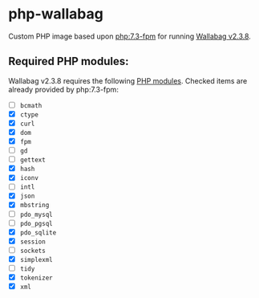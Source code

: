 # php-wallabag

Custom PHP image based upon [php:7.3-fpm](https://hub.docker.com/_/php) for running [Wallabag v2.3.8](https://github.com/wallabag/wallabag/tree/2.3.8).

## Required PHP modules:

Wallabag v2.3.8 requires the following [PHP modules](https://doc.wallabag.org/en/admin/installation/requirements.html#php-extensions). Checked items are already provided by php:7.3-fpm:

- [ ] `bcmath`
- [x] `ctype`
- [x] `curl`
- [x] `dom`
- [x] `fpm`
- [ ] `gd`
- [ ] `gettext`
- [x] `hash`
- [x] `iconv`
- [ ] `intl`
- [x] `json`
- [x] `mbstring`
- [ ] `pdo_mysql`
- [ ] `pdo_pgsql`
- [x] `pdo_sqlite`
- [x] `session`
- [ ] `sockets`
- [x] `simplexml`
- [ ] `tidy`
- [x] `tokenizer`
- [x] `xml`
